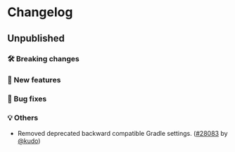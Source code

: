 # Changelog

## Unpublished

### 🛠 Breaking changes

### 🎉 New features

### 🐛 Bug fixes

### 💡 Others

- Removed deprecated backward compatible Gradle settings. ([#28083](https://github.com/expo/expo/pull/28083) by [@kudo](https://github.com/kudo))
